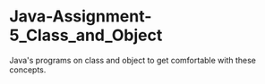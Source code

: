 # Java-Assignment-5_Class_and_Object
Java's programs on class and object to get comfortable with these concepts.
